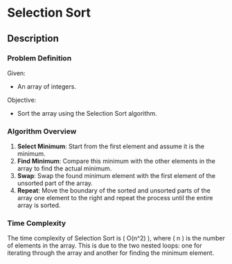 # Selection Sort

## Description

### Problem Definition

Given:
- An array of integers.

Objective:
- Sort the array using the Selection Sort algorithm.

### Algorithm Overview

1. **Select Minimum**: Start from the first element and assume it is the minimum.
2. **Find Minimum**: Compare this minimum with the other elements in the array to find the actual minimum.
3. **Swap**: Swap the found minimum element with the first element of the unsorted part of the array.
4. **Repeat**: Move the boundary of the sorted and unsorted parts of the array one element to the right and repeat the process until the entire array is sorted.

### Time Complexity

The time complexity of Selection Sort is \( O(n^2) \), where \( n \) is the number of elements in the array. This is due to the two nested loops: one for iterating through the array and another for finding the minimum element.
